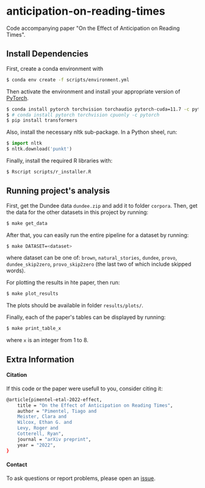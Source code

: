 # anticipation-on-reading-times
Code accompanying paper "On the Effect of Anticipation on Reading Times".

## Install Dependencies

First, create a conda environment with
```bash
$ conda env create -f scripts/environment.yml
```
Then activate the environment and install your appropriate version of [PyTorch](https://pytorch.org/get-started/locally/).
```bash
$ conda install pytorch torchvision torchaudio pytorch-cuda=11.7 -c pytorch -c nvidia
$ # conda install pytorch torchvision cpuonly -c pytorch
$ pip install transformers
```

Also, install the necessary nltk sub-package. In a Python sheel, run:
```python
$ import nltk
$ nltk.download('punkt')
```

Finally, install the required R libraries with:
```bash
$ Rscript scripts/r_installer.R
```

## Running project's analysis

First, get the Dundee data `dundee.zip` and add it to folder `corpora`.
Then, get the data for the other datasets in this project by running:
```bash
$ make get_data
```

After that, you can easily run the entire pipeline for a dataset by running:
```bash
$ make DATASET=<dataset>
```
where dataset can be one of: `brown`, `natural_stories`, `dundee`, `provo`, `dundee_skip2zero`, `provo_skip2zero` (the last two of which include skipped words).

For plotting the results in hte paper, then run:
```bash
$ make plot_results
```
The plots should be available in folder `results/plots/`.

Finally, each of the paper's tables can be displayed by running:
```bash
$ make print_table_x
```
where `x` is an integer from 1 to 8.


## Extra Information

#### Citation

If this code or the paper were usefull to you, consider citing it:


```bash
@article{pimentel-etal-2022-effect,
    title = "On the Effect of Anticipation on Reading Times",
    author = "Pimentel, Tiago and
    Meister, Clara and
    Wilcox, Ethan G. and
    Levy, Roger and
    Cotterell, Ryan",
    journal = "arXiv preprint",
    year = "2022",
}
```


#### Contact

To ask questions or report problems, please open an [issue](https://github.com/rycolab/anticipation-on-reading-times/issues).